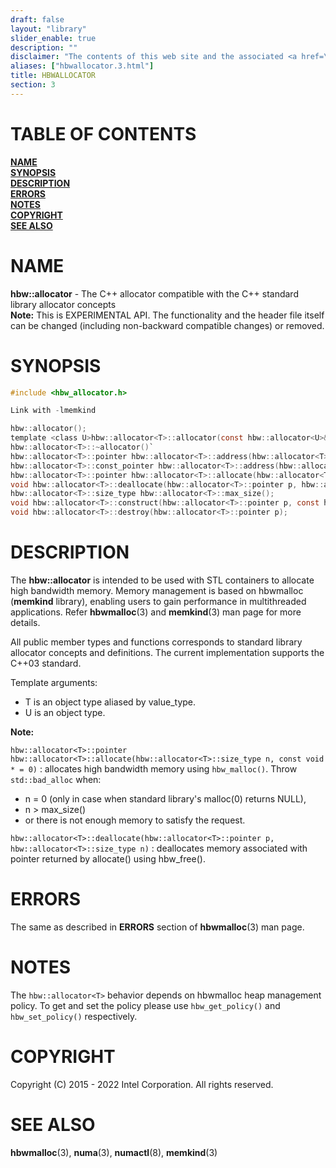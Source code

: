 ```yaml
---
draft: false
layout: "library"
slider_enable: true
description: ""
disclaimer: "The contents of this web site and the associated <a href=\"https://github.com/memkind\">GitHub repositories</a> are BSD-licensed open source."
aliases: ["hbwallocator.3.html"]
title: HBWALLOCATOR
section: 3
---
```


[comment]: <> (SPDX-License-Identifier: BSD-2-Clause)
[comment]: <> (Copyright 2015-2022, Intel Corporation)

[comment]: <> (hbwallocator.3 -- man page for fixedallocator)

# TABLE OF CONTENTS #

[**NAME**](#name)\
[**SYNOPSIS**](#synopsis)\
[**DESCRIPTION**](#description)\
[**ERRORS**](#errors)\
[**NOTES**](#notes)\
[**COPYRIGHT**](#copyright)\
[**SEE ALSO**](#see-also)


# NAME #

**hbw::allocator<T>** - The C++ allocator compatible with the
C++ standard library allocator concepts\
**Note:** This is EXPERIMENTAL API. The functionality and the
header file itself can be changed (including non-backward
compatible changes) or removed.

# SYNOPSIS #

```c
#include <hbw_allocator.h>

Link with -lmemkind

hbw::allocator();
template <class U>hbw::allocator<T>::allocator(const hbw::allocator<U>&);
hbw::allocator<T>::~allocator()`
hbw::allocator<T>::pointer hbw::allocator<T>::address(hbw::allocator<T>::reference x);
hbw::allocator<T>::const_pointer hbw::allocator<T>::address(hbw::allocator<T>::const_reference x);
hbw::allocator<T>::pointer hbw::allocator<T>::allocate(hbw::allocator<T>::size_type n, const void * = 0);
void hbw::allocator<T>::deallocate(hbw::allocator<T>::pointer p, hbw::allocator<T>::size_type n);
hbw::allocator<T>::size_type hbw::allocator<T>::max_size();
void hbw::allocator<T>::construct(hbw::allocator<T>::pointer p, const hbw::allocator<T>::value_type& val);
void hbw::allocator<T>::destroy(hbw::allocator<T>::pointer p);
```

# DESCRIPTION #

The **hbw::allocator<T>** is intended to be used with STL
containers to allocate high bandwidth memory. Memory management
is based on hbwmalloc (**memkind** library), enabling users to
gain performance in multithreaded applications. Refer
**hbwmalloc**(3) and **memkind**(3) man page for more details.

All public member types and functions corresponds to standard
library allocator concepts and definitions. The current
implementation supports the C++03 standard.

Template arguments:

+ T is an object type aliased by value_type.
+ U is an object type.

**Note:**

`hbw::allocator<T>::pointer hbw::allocator<T>::allocate(hbw::allocator<T>::size_type n, const void * = 0)`
:   allocates high bandwidth memory using `hbw_malloc()`.
    Throw `std::bad_alloc` when:

+ n = 0 (only in case when standard library's malloc(0) returns NULL),
+ n > max_size()
+ or there is not enough memory to satisfy the request.

`hbw::allocator<T>::deallocate(hbw::allocator<T>::pointer p, hbw::allocator<T>::size_type n)`
:   deallocates memory associated with pointer returned by
    allocate() using hbw_free().

# ERRORS #

The same as described in **ERRORS** section of **hbwmalloc**(3) man page.

# NOTES #

The `hbw::allocator<T>` behavior depends on hbwmalloc heap
management policy. To get and set the policy please use
`hbw_get_policy()` and `hbw_set_policy()` respectively.

# COPYRIGHT #

Copyright (C) 2015 - 2022 Intel Corporation. All rights reserved.

# SEE ALSO #

**hbwmalloc**(3), **numa**(3), **numactl**(8), **memkind**(3)
